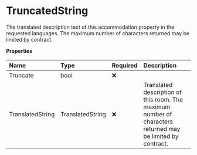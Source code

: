 # TruncatedString

The translated description text of this accommodation property in the requested languages. The maximum number of characters returned may be limited by contract.

**Properties**

| Name             | Type             | Required | Description                                                                                                |
| :--------------- | :--------------- | :------- | :--------------------------------------------------------------------------------------------------------- |
| Truncate         | bool             | ❌       |                                                                                                            |
| TranslatedString | TranslatedString | ❌       | Translated description of this room. The maximum number of characters returned may be limited by contract. |

<!-- This file was generated by liblab | https://liblab.com/ -->
